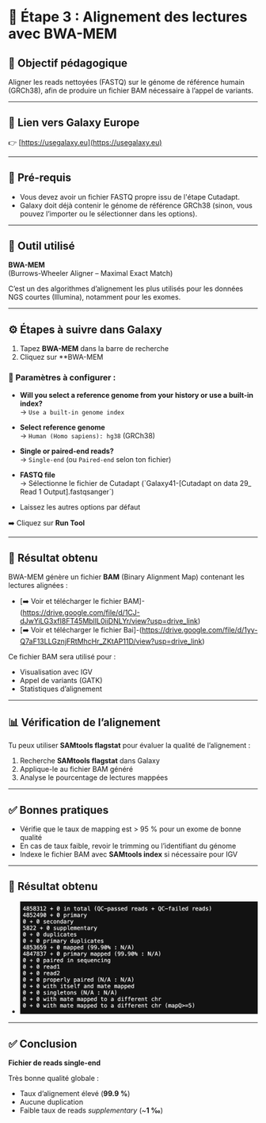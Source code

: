 # 🧬 Étape 3 : Alignement des lectures avec BWA-MEM

## 🎯 Objectif pédagogique

Aligner les reads nettoyées (FASTQ) sur le génome de référence humain (GRCh38), afin de produire un fichier BAM nécessaire à l’appel de variants.

---

## 🔗 Lien vers Galaxy Europe

👉 [https://usegalaxy.eu](https://usegalaxy.eu)

---

## 📝 Pré-requis

- Vous devez avoir un fichier FASTQ propre issu de l'étape Cutadapt.
- Galaxy doit déjà contenir le génome de référence GRCh38 (sinon, vous pouvez l’importer ou le sélectionner dans les options).

---

## 🧰 Outil utilisé

**BWA-MEM**  
(Burrows-Wheeler Aligner – Maximal Exact Match)

C’est un des algorithmes d’alignement les plus utilisés pour les données NGS courtes (Illumina), notamment pour les exomes.

---

## ⚙️ Étapes à suivre dans Galaxy

1. Tapez **BWA-MEM** dans la barre de recherche
2. Cliquez sur **BWA-MEM 

### 📌 Paramètres à configurer :

- **Will you select a reference genome from your history or use a built-in index?**  
  → `Use a built-in genome index`

- **Select reference genome**  
  → `Human (Homo sapiens): hg38` (GRCh38)

- **Single or paired-end reads?**  
  → `Single-end` (ou `Paired-end` selon ton fichier)

- **FASTQ file**  
  → Sélectionne le fichier de Cutadapt (`Galaxy41-[Cutadapt on data 29_ Read 1 Output].fastqsanger´)

- Laissez les autres options par défaut

➡️ Cliquez sur **Run Tool**

---

## 🟰 Résultat obtenu

BWA-MEM génère un fichier **BAM** (Binary Alignment Map) contenant les lectures alignées :
- [➡️ Voir et télécharger le fichier BAM]-(https://drive.google.com/file/d/1CJ-dJwYiLG3xfI8FT45MblIL0iiDNLYr/view?usp=drive_link)
- [➡️ Voir et télécharger le fichier Bai]-(https://drive.google.com/file/d/1yy-Q7aF13LLGznjFRtMhcHr_ZKtAP11D/view?usp=drive_link)

Ce fichier BAM sera utilisé pour :
- Visualisation avec IGV
- Appel de variants (GATK)
- Statistiques d’alignement



---

## 📊 Vérification de l’alignement

Tu peux utiliser **SAMtools flagstat** pour évaluer la qualité de l’alignement :

1. Recherche **SAMtools flagstat** dans Galaxy
2. Applique-le au fichier BAM généré
3. Analyse le pourcentage de lectures mappées

---

## ✅ Bonnes pratiques

- Vérifie que le taux de mapping est > 95 % pour un exome de bonne qualité
- En cas de taux faible, revoir le trimming ou l’identifiant du génome
- Indexe le fichier BAM avec **SAMtools index** si nécessaire pour IGV

---

## 🟰 Résultat obtenu
- ![Résultat de l´alignement](images/Screenshot%202025-05-13%20at%2022.58.44.png)

---

## ✅ Conclusion

**Fichier de reads single-end**

Très bonne qualité globale :

- Taux d’alignement élevé (**99.9 %**)
- Aucune duplication
- Faible taux de reads *supplementary* (~**1 ‰**)



